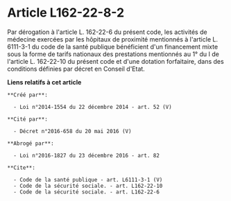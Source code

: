 # Article L162-22-8-2

Par dérogation à l'article L. 162-22-6 du présent code, les activités de médecine exercées par les hôpitaux de proximité
mentionnés à l'article L. 6111-3-1 du code de la santé publique bénéficient d'un financement mixte sous la forme de tarifs
nationaux des prestations mentionnés au 1° du I de l'article L. 162-22-10 du présent code et d'une dotation forfaitaire, dans
des conditions définies par décret en Conseil d'Etat.

**Liens relatifs à cet article**

	**Créé par**:

	  - Loi n°2014-1554 du 22 décembre 2014 - art. 52 (V)

	**Cité par**:

	  - Décret n°2016-658 du 20 mai 2016 (V)

	**Abrogé par**:

	  - Loi n°2016-1827 du 23 décembre 2016 - art. 82

	**Cite**:

	  - Code de la santé publique - art. L6111-3-1 (V)
	  - Code de la sécurité sociale. - art. L162-22-10
	  - Code de la sécurité sociale. - art. L162-22-6
